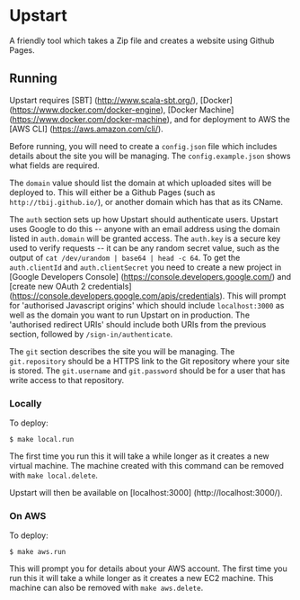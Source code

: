 Upstart
=======

A friendly tool which takes a Zip file and creates a website using Github Pages.


Running
-------

Upstart requires [SBT] (http://www.scala-sbt.org/), [Docker] (https://www.docker.com/docker-engine), [Docker Machine] (https://www.docker.com/docker-machine), and for deployment to AWS the [AWS CLI] (https://aws.amazon.com/cli/).

Before running, you will need to create a `config.json` file which includes details about the site you will be managing. The `config.example.json` shows what fields are required.

The `domain` value should list the domain at which uploaded sites will be deployed to. This will either be a Github Pages (such as `http://tbij.github.io/`), or another domain which has that as its CName.

The `auth` section sets up how Upstart should authenticate users. Upstart uses Google to do this -- anyone with an email address using the domain listed in `auth.domain` will be granted access. The `auth.key` is a secure key used to verify requests -- it can be any random secret value, such as the output of `cat /dev/urandom | base64 | head -c 64`. To get the `auth.clientId` and `auth.clientSecret` you need to create a new project in [Google Developers Console] (https://console.developers.google.com/) and [create new OAuth 2 credentials] (https://console.developers.google.com/apis/credentials). This will prompt for 'authorised Javascript origins' which should include `localhost:3000` as well as the domain you want to run Upstart on in production. The 'authorised redirect URIs' should include both URIs from the previous section, followed by `/sign-in/authenticate`.

The `git` section describes the site you will be managing. The `git.repository` should be a HTTPS link to the Git repository where your site is stored. The `git.username` and `git.password` should be for a user that has write access to that repository.

### Locally

To deploy:

	$ make local.run

The first time you run this it will take a while longer as it creates a new virtual machine. The machine created with this command can be removed with `make local.delete`.

Upstart will then be available on [localhost:3000] (http://localhost:3000/).

### On AWS

To deploy:

	$ make aws.run

This will prompt you for details about your AWS account. The first time you run this it will take a while longer as it creates a new EC2 machine. This machine can also be removed with `make aws.delete`.
